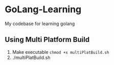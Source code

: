 # GoLang-Learning
My codebase for learning golang

## Using Multi Platform Build
1. Make executable `chmod +x multiPlatBuild.sh`
2. ./multiPlatBuild.sh
